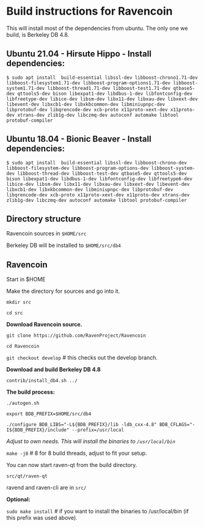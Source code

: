 Build instructions for Ravencoin 
=================================

This will install most of the dependencies from ubuntu.
The only one we build, is Berkeley DB 4.8.


Ubuntu 21.04 - Hirsute Hippo - Install dependencies:
----------------------------
`$ sudo apt install 
build-essential
libssl-dev
libboost-chrono1.71-dev
libboost-filesystem1.71-dev
libboost-program-options1.71-dev
libboost-system1.71-dev
libboost-thread1.71-dev
libboost-test1.71-dev
qtbase5-dev
qttools5-dev
bison
libexpat1-dev
libdbus-1-dev
libfontconfig-dev
libfreetype-dev
libice-dev
libsm-dev
libx11-dev
libxau-dev
libxext-dev
libevent-dev
libxcb1-dev
libxkbcommon-dev
libminiupnpc-dev
libprotobuf-dev
libqrencode-dev
xcb-proto
x11proto-xext-dev
x11proto-dev
xtrans-dev
zlib1g-dev
libczmq-dev
autoconf
automake
libtool
protobuf-compiler
`

Ubuntu 18.04 - Bionic Beaver - Install dependencies:
----------------------------
`$ sudo apt install 
build-essential
libssl-dev
libboost-chrono-dev
libboost-filesystem-dev
libboost-program-options-dev
libboost-system-dev
libboost-thread-dev
libboost-test-dev
qtbase5-dev
qttools5-dev
bison
libexpat1-dev
libdbus-1-dev
libfontconfig-dev
libfreetype6-dev
libice-dev
libsm-dev
libx11-dev
libxau-dev
libxext-dev
libevent-dev
libxcb1-dev
libxkbcommon-dev
libminiupnpc-dev
libprotobuf-dev
libqrencode-dev
xcb-proto
x11proto-xext-dev
x11proto-dev
xtrans-dev
zlib1g-dev
libczmq-dev
autoconf
automake
libtool
protobuf-compiler
`

Directory structure
------------------
Ravencoin sources in `$HOME/src`

Berkeley DB will be installed to `$HOME/src/db4`


Ravencoin
------------------

Start in $HOME

Make the directory for sources and go into it.

`mkdir src`

`cd src`

__Download Ravencoin source.__

`git clone https://github.com/RavenProject/Ravencoin`

`cd Ravencoin`

`git checkout develop` # this checks out the develop branch.

__Download and build Berkeley DB 4.8__

`contrib/install_db4.sh ../`

__The build process:__

`./autogen.sh`

`export BDB_PREFIX=$HOME/src/db4`

`./configure BDB_LIBS="-L${BDB_PREFIX}/lib -ldb_cxx-4.8" BDB_CFLAGS="-I${BDB_PREFIX}/include" --prefix=/usr/local` 

_Adjust to own needs. This will install the binaries to `/usr/local/bin`_


`make -j8`  # 8 for 8 build threads, adjust to fit your setup.

You can now start raven-qt from the build directory.

`src/qt/raven-qt`

ravend and raven-cli are in `src/`


__Optional:__

`sudo make install`  # if you want to install the binaries to /usr/local/bin (if this prefix was used above).
